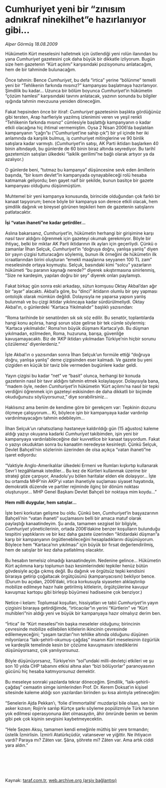 # Cumhuriyet yeni bir “zınısım adnıkraf ninekilhet”e hazırlanıyor gibi...

*Alper Görmüş 18.08.2009*

<div class="taraf_structure_2col_1zq">
<div class="margen_n">



 <p>Hükümetin Kürt meselesini halletmek için üstlendiği yeni rolün ilanından bu yana <i>Cumhuriyet</i> gazetesini çok daha büyük bir dikkatle izliyorum. Bugün size hem gazetenin “Kürt açılımı” karşısındaki pozisyonunu anlatacağım, hem de bir tahminde bulunacağım. <br/><br/>Önce tahmin: Bence <i>Cumhuriyet</i>, bu defa “irtica” yerine “bölünme” temelli yeni bir “Tehlikenin farkında mısınız?” kampanyası başlatmaya hazırlanıyor. Şimdilik bu kadar... Uzunca bir bölüm boyunca <i>Cumhuriyet</i>’in hükümetin “çözüm hamlesi” karşısındaki tavrını anlatacak, yazının sonunda bu bilgiler ışığında tahmin mevzuuna yeniden döneceğim. <br/><br/>Fakat hepsinden önce bir itiraf: <i>Cumhuriyet </i>gazetesinin başlıkta gördüğünüz gibi tersten, Arap harfleriyle yazılmış izlenimini veren ve yeşil renkli “Tehlikenin farkında mısınız” cümlesiyle başlattığı kampanyanın o kadar etkili olacağına hiç ihtimal vermemiştim. Oysa 2 Nisan 2006’da başlatılan kampanyanın “çağrı”sı (“Cumhuriyet’ine sahip çık”) bir yıl içinde her iki anlamında da karşılık bulmuş, iş cumhuriyet mitinglerine ve 90 binlik satışlara kadar varmıştı. (<i>Cumhuriyet</i>’in satışı, AK Parti iktidarı başlarken 40 binin altındaydı, bu günlerde de 60 binin biraz altında seyrediyor. Bu tarihî gazetemizin satışları ülkedeki “laiklik gerilimi”ne bağlı olarak artıyor ya da azalıyor.) <br/><br/>O günlerde beni, “tutmaz bu kampanya” düşüncesine sevk eden âmillerin başında, “bir kısım devlet”in kampanyada oynayabileceği rolü hesaba katmamak geliyordu; ben gayet naif bir şekilde, bunun basitçe bir gazete kampanyası olduğunu düşünmüştüm. <br/><br/>Muhtemel bir yeni kampanya konusunda, birincide olduğundan çok farklı bir kanaat taşıyorum; bence böyle bir kampanya son derece etkili olacak, hem şimdilik dağınık ve bireysel görünen tepkileri hem de gazetenin satışlarını patlatacaktır.<b> <br/><br/>İşi “vatan ihaneti”ne kadar getirdiler...</b> <br/><br/>Aslına bakarsanız, <i>Cumhuriyet</i>’in, hükümetin herhangi bir girişimine karşı nasıl tavır aldığını öğrenmek için gazeteyi okumak gerekmiyor. Böyle bir ihtiyaç, belki bir miktar AK Parti iktidarının ilk ayları için geçerliydi. Çünkü o zamanlar İlhan Selçuk, <i>Cumhuriyet</i>’in “doğruya doğru, yanlışa yanlış” diyen bir yayın çizgisi tutturacağını söylemiş, bunun ilk örneğini de hükümetin ilk icraatlarından birini oluşturan “emekli maaşlarına seyyanen 100 TL zam” meselesinde ortaya koymuştu. Selçuk, basındaki kimi “solcu” yazarların hükümeti “bu paranın kaynağı nerede?” diyerek sıkıştırmasına sinirlenmiş, “Size ne kardeşim, yapılan doğru bir şey” diyerek onları paylamıştı. <br/><br/>Fakat birkaç gün sonra eski arkadaşı, sütun komşusu Oktay Akbal’dan ağır bir “ayar” alacaktı. Akbal’a göre, bu “dinci” iktidarın olumlu bir şey yapması ontolojik olarak mümkün değildi. Dolayısıyla ne yaparsa yapsın yanlış bulunmalı ve bu çizgi iktidar yıkılıncaya kadar sürdürülmeliydi. Oktay Akbal’ın, o günlerdeki “Kartaca Yıkılmalıdır” başlıklı yazısından: <br/><br/>“Roma tarihinde bir senatörden sık sık söz edilir. Bu senatör, toplantılarda hangi konu açılırsa, hangi sorun söze gelirse bir tek cümle söylermiş: ‘Kartaca yıkılmalıdır.’ Roma’nın büyük düşmanı Kartaca’ydı. Bu düşman yıkılmadan, ezilmeden, Roma, huzuruna, barışa, güvenliğe kavuşamayacaktı. Biz de ‘AKP iktidarı yıkılmadan Türkiye’nin hiçbir sorunu çözülemez’ diyenlerdeniz.” <br/><br/>İşte Akbal’ın o yazısından sonra İlhan Selçuk’un formüle ettiği “doğruya doğru, yanlışa yanlış” deme çizgisinden eser kalmadı. Ve gazete bu yeni çizgiden en küçük bir taviz bile vermeden bugünlere kadar geldi. <br/><br/>Yayın çizgisi bu kadar “net” ve “basit” olunca, herhangi bir konuda gazetenin nasıl bir tavır aldığını tahmin etmek kolaylaşıyor. Dolayısıyla bana, “madem öyle, neden <i>Cumhuriyet</i>’in hükümetin ‘Kürt açılımı’na nasıl bir tepki verdiğini öğrenmek için gazeteyi eskisinden de daha dikkatli bir biçimde okuduğunuzu söylüyorsunuz,” diye sorabilirsiniz... <br/><br/>Haklısınız ama benim de kendime göre bir gerekçem var: Tepkinin dozunu ölçmeye çalışıyorum... Ki, böylece işin bir kampanyaya kadar vardırılıp vardırılmayacağını tahmin edebileyim... <br/><br/>İlhan Selçuk’un rahatsızlanıp hastaneye kaldırıldığı gün (15 ağustos) kaleme aldığı yazıyı okuyana kadarki <i>Cumhuriyet </i>takibimden, işin yeni bir kampanyaya vardırılabileceğine dair kuvvetlice bir kanaat taşıyordum. Fakat o yazıyı okuduktan sonra bu kanaatim neredeyse kesinleşti. Çünkü Selçuk, Devlet Bahçeli’nin sözlerinin üzerinden de olsa açıkça “vatan ihaneti”ne işaret ediyordu: <br/><br/>“Vaktiyle Anglo-Amerikalılar ülkedeki Ermeni ve Rumları kışkırtıp kullanarak Sevr’i tezgâhlamak istediler... Bu kez de Kürtleri kullanmak üzerine bir strateji göze çarpıyor, Anadolu’yu bölen haritalar elden ele dolaşıyor... İşte bu ortamda MHP’nin AKP’yi vatan ihanetiyle suçlaması siyaset hayatında, demokratik düzende ve partiler rejiminde ilginç bir dönüm noktası oluşturuyor... MHP Genel Başkanı Devlet Bahçeli bir noktaya mim koydu...”<b> <br/><br/>Hem milli duygular, hem satışlar...</b> <br/><br/>İşte beni korkutan gelişme bu oldu. Çünkü ben, <i>Cumhuriyet</i>’in başyazarının Bahçeli’nin “vatan ihaneti” suçlamasını belli bir amaca matuf olarak paylaştığı kanaatindeyim. Şu anda, tamamen sezgisel bir bilgiyle, <i>Cumhuriyet </i>yöneticilerinin, ortada 2006’dakine benzer koşulların bulunduğu tespitini yaptıklarını ve bir kez daha gazete üzerinden “iktidardaki düşman”a karşı bir kampanyanın örgütlenebileceğini hesapladıklarını düşünüyorum. Böylece hem “Kartaca’nın yıkılması” için büyük bir fırsat değerlendirilmiş, hem de satışlar bir kez daha patlatılmış olacaktır. <br/><br/>Bu hesabın temelsiz olmadığı kanaatindeyim. Nedenine gelince... Hükümetin Kürt açılımına karşı toplumun bazı kesimlerindeki tepkiler henüz bütün gövdesiyle açığa çıkmış değil. Bu dağınık ve örgütsüz tepki kendisini biraraya getirip çoğaltacak örgütçüsünü (kampanyacısını) bekliyor bence. (Durum bu açıdan, 2006’daki, irtica korkusuyla siyaseten alıklaştırılıp mobilize edilmeye hazır hale getirilmiş kitlelerin, örgütçülerine kavuşur kavuşmaz kartopu gibi birleşip büyümesi hadisesine çok benziyor.) <br/><br/>Netice-i kelam: Toplumsal koşulları, hissiyatları ve tabii <i>Cumhuriyet</i>’in yayın çizgisini biraraya getirdiğimde, “irticacılar”ın yerini “Kürtlerin” ve “Kürt muhibleri”nin aldığı yeni ve büyük bir kampanyaya hazır olmalıyız derim ben. <br/><br/>“İrtica” ile “Kürt meselesi”nin başka meseleler olduğunu; birincinin çevresinde mobilize edilebilen kitlelerin ikincinin çevresinde edilemeyeceğini; “yaşam tarzları”nın tehlike altında olduğunu düşünen milyonlarca “laik-şehirli-okumuş-çağdaş” insanın Kürt meselesinin özgürlük ve kardeşlik temelinde kesin bir çözüme kavuşmasını istediklerini düşünüyorsanız, çok yanılıyorsunuz. <br/><br/>Böyle düşünüyorsanız, Türkiye’nin “sol”undaki milli-devletçi etkileri ve şu son 10 yılda CHP tabanını etkisi altına alan “bizi bölüyorlar” paranoyasının gücünü hiç hesaba katmıyorsunuz demektir. <br/><br/>Bu meseleye sonraki yazılarda tekrar döneceğim. Şimdilik, “laik-şehirli-çağdaş” cemaatin simge isimlerinden Prof. Dr. Kerem Doksat’ın kişisel sitesinde kaleme aldığı son yazılardan birinden şu kısa alıntıyla yetineceğim: <br/><br/>“Senelerin Ajda Pekkan’ı, ‘folie d’immortalité’ muzdaripi bile olsan, sen bir asker kızısın; Rojin’e sarılıp Kürtçe şarkı söyleme popülizmiyle Türk harsının yok edilmesi operasyonuna âlet olmasaydın, âhir ömründe benim ve benim gibi pek çok kişinin sevgisini kaybetmeyecektin. <br/><br/>“Hele Sezen Aksu, tamamen kendi emeğinle müthiş bir yere tırmandın; üstelik İzmirlisin. İzmirli Atatürkçüdür, vatansever ve yiğittir. Ne ihtiyacın vardı? Paraya mı? Zâten var. Şâna, şöhrete mi? Zâten var. Ama artık ciddi yara aldın.”</p>
<br/>
<br/>
<br/>



<br/>


<div id="taraf_not">
</div>

</div>


</div>

Kaynak: [taraf.com.tr](http://www.taraf.com.tr:80/makale/6887.htm), [web.archive.org (arşiv bağlantısı)](http://web.archive.org/web/20090831023916/http://www.taraf.com.tr:80/makale/6887.htm)
